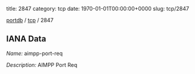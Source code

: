 title: 2847
category: tcp
date: 1970-01-01T00:00:00+0000
slug: tcp/2847

[portdb](/) / [tcp](/category/tcp.html) / 2847


## IANA Data

_Name:_ aimpp-port-req

_Description:_ AIMPP Port Req

